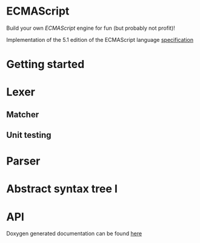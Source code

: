 ECMAScript
==========

Build your own *ECMAScript* engine for fun (but probably not profit)!

Implementation of the 5.1 edition of the ECMAScript language
[specification](Ecma-262.pdf)

# Getting started

# Lexer

## Matcher

## Unit testing

# Parser

# Abstract syntax tree I


# API

Doxygen generated documentation can be found [here](html/index.html)

